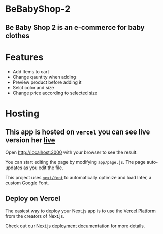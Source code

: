# BeBabyShop-2

## Be Baby Shop 2 is an e-commerce for baby clothes

# Features

- Add Items to cart
- Change qauntity when adding
- Preview product before adding it
- Selct color and size
- Change price according to selected size

# Hosting

## This app is hosted on `vercel` you can see live version her [live](https://be-baby-shop-2.vercel.app/)

Open [http://localhost:3000](http://localhost:3000) with your browser to see the result.

You can start editing the page by modifying `app/page.js`. The page auto-updates as you edit the file.

This project uses [`next/font`](https://nextjs.org/docs/basic-features/font-optimization) to automatically optimize and load Inter, a custom Google Font.

## Deploy on Vercel

The easiest way to deploy your Next.js app is to use the [Vercel Platform](https://vercel.com/new?utm_medium=default-template&filter=next.js&utm_source=create-next-app&utm_campaign=create-next-app-readme) from the creators of Next.js.

Check out our [Next.js deployment documentation](https://nextjs.org/docs/deployment) for more details.
